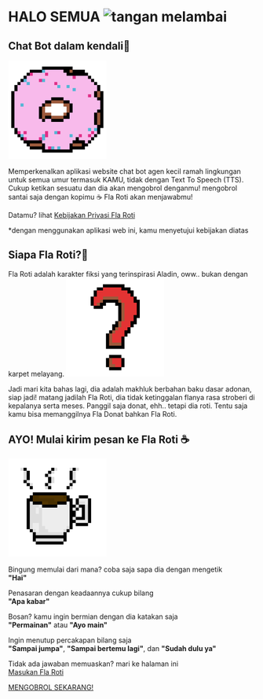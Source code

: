 # HALO SEMUA <img src="https://fonts.gstatic.com/s/e/notoemoji/latest/1f44b/512.webp" alt="tangan melambai" width="27" height="27"/>
## Chat Bot dalam kendali🛟
<img src="https://raw.githubusercontent.com/aflacake/flaroti-dialogflow/second/img/donat.png" alt="donat" width="200" height="200"/>

Memperkenalkan aplikasi website chat bot agen kecil ramah lingkungan untuk semua umur termasuk KAMU, tidak dengan Text To Speech (TTS). Cukup ketikan sesuatu dan dia akan mengobrol denganmu! mengobrol santai saja dengan kopimu ☕ Fla Roti akan menjawabmu!

Datamu? lihat [Kebijakan Privasi Fla Roti](https://403033341-atari-embeds.googleusercontent.com/embeds/16cb204cf3a9d4d223a0a3fd8b0eec5d/inner-frame-minified.html?jsh=m%3B%2F_%2Fscs%2Fabc-static%2F_%2Fjs%2Fk%3Dgapi.lb.en.5oZHy0SiJxw.O%2Fd%3D1%2Frs%3DAHpOoo-Hry6DG-RE4t9kNz_t6hiwmwXOmA%2Fm%3D__features__)

*dengan menggunakan aplikasi web ini, kamu menyetujui kebijakan diatas

## Siapa Fla Roti?🍩
Fla Roti adalah karakter fiksi yang terinspirasi Aladin, oww.. bukan dengan karpet melayang.
<img src="https://github.com/aflacake/flaroti-dialogflow/raw/second/img/Tanda tanya.png" alt="tanda tanya" width="200" height="200"/>

Jadi mari kita bahas lagi, dia adalah makhluk berbahan baku dasar adonan, siap jadi! matang jadilah Fla Roti, dia tidak ketinggalan flanya rasa stroberi di kepalanya serta meses. Panggil saja donat, ehh.. tetapi dia roti. Tentu saja kamu bisa memanggilnya Fla Donat bahkan Fla Roti.

## AYO! Mulai kirim pesan ke Fla Roti ☕
<img src="https://raw.githubusercontent.com/aflacake/flaroti-dialogflow/second/img/glass.png" alt="kopi" width="200" height="200"/>

Bingung memulai dari mana? coba saja sapa dia dengan mengetik\
**"Hai"**

Penasaran dengan keadaannya cukup bilang\
**"Apa kabar"**

Bosan? kamu ingin bermian dengan dia katakan saja\
**"Permainan"** atau **"Ayo main"**

Ingin menutup percakapan bilang saja\
**"Sampai jumpa"**, **"Sampai bertemu lagi"**, dan **"Sudah dulu ya"**

Tidak ada jawaban memuaskan? mari ke halaman ini\
[Masukan Fla Roti](https://403033341-atari-embeds.googleusercontent.com/embeds/16cb204cf3a9d4d223a0a3fd8b0eec5d/inner-frame-minified.html?jsh=m%3B%2F_%2Fscs%2Fabc-static%2F_%2Fjs%2Fk%3Dgapi.lb.en.5oZHy0SiJxw.O%2Fd%3D1%2Frs%3DAHpOoo-Hry6DG-RE4t9kNz_t6hiwmwXOmA%2Fm%3D__features__)

[MENGOBROL SEKARANG!](https://sites.google.com/view/flaroti/obrolan)
